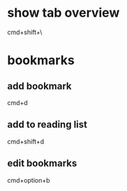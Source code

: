 # show tab overview
cmd+shift+\

# bookmarks
## add bookmark
cmd+d
## add to reading list
cmd+shift+d
## edit bookmarks
cmd+option+b
